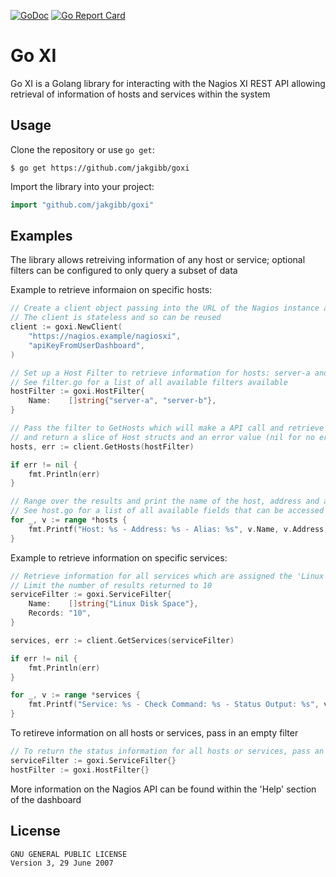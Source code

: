 [![GoDoc](https://img.shields.io/badge/godoc-reference-blue.svg?style=flat)](https://godoc.org/github.com/jakgibb/goxi) 
[![Go Report Card](https://goreportcard.com/badge/github.com/jakgibb/goxi)](https://goreportcard.com/badge/github.com/jakgibb/goxi)

Go XI
=========

Go XI is a Golang library for interacting with the Nagios XI REST API allowing retrieval of information of hosts and services within the system

Usage
-----
Clone the repository or use `go get`:

    $ go get https://github.com/jakgibb/goxi

Import the library into your project:

```go
import "github.com/jakgibb/goxi"
```

Examples
--------
The library allows retreiving information of any host or service; optional filters can be configured to only query a subset of data

Example to retrieve informaion on specific hosts:
```go
// Create a client object passing into the URL of the Nagios instance and API key
// The client is stateless and so can be reused
client := goxi.NewClient(
	"https://nagios.example/nagiosxi",
	"apiKeyFromUserDashboard",
)

// Set up a Host Filter to retrieve information for hosts: server-a and server-b
// See filter.go for a list of all available filters available
hostFilter := goxi.HostFilter{
	Name:    []string{"server-a", "server-b"},
}

// Pass the filter to GetHosts which will make a API call and retrieve all information for the two hosts
// and return a slice of Host structs and an error value (nil for no error)
hosts, err := client.GetHosts(hostFilter)

if err != nil {
	fmt.Println(err)
}

// Range over the results and print the name of the host, address and alias
// See host.go for a list of all available fields that can be accessed
for _, v := range *hosts {
	fmt.Printf("Host: %s - Address: %s - Alias: %s", v.Name, v.Address, v.Alias)
}
````
Example to retrieve information on specific services:
````go
// Retrieve information for all services which are assigned the 'Linux Disk space' check
// Limit the number of results returned to 10
serviceFilter := goxi.ServiceFilter{
	Name:    []string{"Linux Disk Space"},
	Records: "10",
}

services, err := client.GetServices(serviceFilter)

if err != nil {
	fmt.Println(err)
}

for _, v := range *services {
	fmt.Printf("Service: %s - Check Command: %s - Status Output: %s", v.Name, v.CheckCommand, v.StatusText)
}
````

To retireve information on all hosts or services, pass in an empty filter
````go
// To return the status information for all hosts or services, pass an empty filter
serviceFilter := goxi.ServiceFilter{}
hostFilter := goxi.HostFilter{}
````

More information on the Nagios API can be found within the 'Help' section of the dashboard

License
-------
```
GNU GENERAL PUBLIC LICENSE
Version 3, 29 June 2007
```
